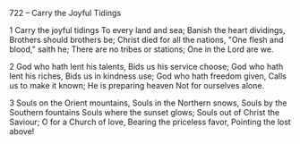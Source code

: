 722 – Carry the Joyful Tidings


1
Carry the joyful tidings
To every land and sea;
Banish the heart dividings,
Brothers should brothers be;
Christ died for all the nations,
"One flesh and blood," saith he;
There are no tribes or stations;
One in the Lord are we.

2
God who hath lent his talents,
Bids us his service choose;
God who hath lent his riches,
Bids us in kindness use;
God who hath freedom given,
Calls us to make it known;
He is preparing heaven
Not for ourselves alone.

3
Souls on the Orient mountains,
Souls in the Northern snows,
Souls by the Southern fountains
Souls where the sunset glows;
Souls out of Christ the Saviour;
O for a Church of love,
Bearing the priceless favor,
Pointing the lost above!
